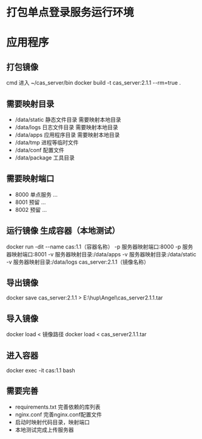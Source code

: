 # 打包单点登录服务运行环境

# 应用程序
## 打包镜像
cmd 进入 ~/cas_server/bin
docker build -t cas_server:2.1.1  --rm=true .

## 需要映射目录
- /data/static 静态文件目录   需要映射本地目录
- /data/logs 日志文件目录   需要映射本地目录
- /data/apps  应用程序目录    需要映射本地目录
- /data/tmp 进程等临时文件
- /data/conf 配置文件
- /data/package 工具目录

## 需要映射端口
- 8000 单点服务 ...
- 8001 预留 ...
- 8002 预留 ...

## 运行镜像 生成容器（本地测试）
docker run  -dit --name cas:1.1（容器名称）  -p 服务器映射端口:8000 -p 服务器映射端口:8001 -v 服务器映射目录:/data/apps  -v 服务器映射目录:/data/static  -v 服务器映射目录:/data/logs cas_server:2.1.1（镜像名称）

## 导出镜像
docker save cas_server:2.1.1 > E:\hup\Angel\cas_server2.1.1.tar

## 导入镜像
docker load < 镜像路径
docker load < cas_server2.1.1.tar

## 进入容器
docker exec -it cas:1.1  bash

## 需要完善
- requirements.txt 完善依赖的库列表
- nginx.conf 完善nginx.conf配置文件
- 启动时映射代码目录，映射端口
- 本地测试完成上传服务器